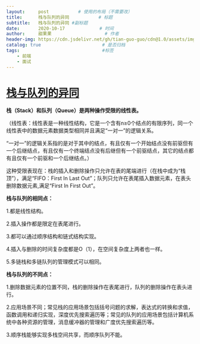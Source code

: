 ```yaml
---
layout:     post           # 使用的布局（不需要改）
title:      栈与队列的异同           # 标题 
subtitle:   栈与队列的异同 #副标题
date:       2020-10-17             # 时间
author:     甜果果                    # 作者
header-img: https://cdn.jsdelivr.net/gh/tian-guo-guo/cdn@1.0/assets/img/home-bg-art.jpg    #背景图片
catalog: true                       # 是否归档
tags:                               #标签
    - 前端
    - 面试
---
```


# [**栈与队列的异同**](https://blog.fundebug.com/2017/05/25/arrow-function-for-beginner/)

**栈（Stack）和队列（Queue）是两种操作受限的线性表。**

（线性表：线性表是一种线性结构，它是一个含有n≥0个结点的有限序列，同一个线性表中的数据元素数据类型相同并且满足“一对一”的逻辑关系。

“一对一”的逻辑关系指的是对于其中的结点，有且仅有一个开始结点没有前驱但有一个后继结点，有且仅有一个终端结点没有后继但有一个前驱结点，其它的结点都有且仅有一个前驱和一个后继结点。）

这种受限表现在：栈的插入和删除操作只允许在表的尾端进行（在栈中成为“栈顶”），满足“FIFO：First In Last Out”；队列只允许在表尾插入数据元素，在表头删除数据元素,满足“First In First Out”。

**栈与队列的相同点：**

1.都是线性结构。

2.插入操作都是限定在表尾进行。

3.都可以通过顺序结构和链式结构实现。

4.插入与删除的时间复杂度都是O（1），在空间复杂度上两者也一样。

5.多链栈和多链队列的管理模式可以相同。

**栈与队列的不同点：**

1.删除数据元素的位置不同，栈的删除操作在表尾进行，队列的删除操作在表头进行。

2.应用场景不同；常见栈的应用场景包括括号问题的求解，表达式的转换和求值，函数调用和递归实现，深度优先搜索遍历等；常见的队列的应用场景包括计算机系统中各种资源的管理，消息缓冲器的管理和广度优先搜索遍历等。

3.顺序栈能够实现多栈空间共享，而顺序队列不能。

